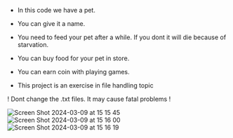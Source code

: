 * In this code we have a pet. 
* You can give it a name.
* You need to feed your pet after a while. If you dont it will die because of starvation.
* You can buy food for your pet in store.
* You can earn coin with playing games.

* This project is an exercise in file handling topic

! Dont change the .txt files. It may cause fatal problems !

![Screen Shot 2024-03-09 at 15 15 45](https://github.com/Prestical/Pet-Simulator/assets/108666246/205a800f-570f-41ca-96d0-bcbab4a3a040)
![Screen Shot 2024-03-09 at 15 16 00](https://github.com/Prestical/Pet-Simulator/assets/108666246/4e33e5bc-6f99-4449-99a6-6f5094ef7330)
![Screen Shot 2024-03-09 at 15 16 19](https://github.com/Prestical/Pet-Simulator/assets/108666246/b40f54e8-0522-487b-baf2-77eb7841a496)
